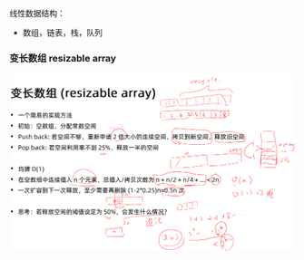 线性数据结构：
- 数组，链表，栈，队列


### 变长数组 resizable array

![alt txt](https://raw.githubusercontent.com/corykingsf/hack-system-design-pixel/main/imgSnipaste_2021-06-22_19-03-12.png)